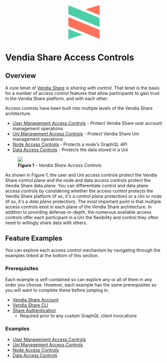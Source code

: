 <p align="center">
  <a href="https://vendia.net/">
    <img src="https://raw.githubusercontent.com/vendia/examples/main/vendia-logo.png" alt="vendia logo" width="100px">
  </a>
</p>

# Vendia Share Access Controls

## Overview
A core tenet of [Vendia Share](https://www.vendia.net/product) is _sharing with control_.  That tenet is the basis for a number of access control features that allow participants to gain trust in the Vendia Share platform, and with each other.

Access controls have been built into multiple levels of the Vendia Share architecture.

* [User Management Access Controls](https://www.vendia.net/docs/share/rbac#user-actions) - Protect Vendia Share user account management operations
* [Uni Management Access Controls](https://www.vendia.net/docs/share/rbac#uni-actions) - Protect Vendia Share Uni management operations
* [Node Access Controls](https://www.vendia.net/docs/share/node-access-control) - Protects a node's GraphQL API
* [Data Access Controls](https://www.vendia.net/docs/share/fine-grained-data-permissions) - Protects the data stored in a Uni

<figure>
    <img src="https://user-images.githubusercontent.com/85032783/151488928-76a5b185-329e-424a-af46-17a397868716.png" />
    <figcaption ><b>Figure 1</b> - <i>Vendia Share Access Controls</i></figcaption>
</figure>

As shown in Figure 1, the user and Uni access controls protect the Vendia Share control plane and the node and data access controls protect the Vendia Share data plane.  You can differentiate control and data plane access controls by considering whether the access control protects the Vendia Share platform (if so, it's a _control plane_ protection) or a Uni or node (if so, it's a _data plane_ protection).  The most important point is that multiple access controls exist in each plane of the Vendia Share architecture.  In addition to providing defense-in-depth, the numerous available access controls offer each participant in a Uni the flexibility and control they often need to willingly share data with others.

## Feature Examples
You can explore each access control mechanism by navigating through the examples linked at the bottom of this section.

### Prerequisites
Each example is self-contained so can explore any or all of them in any order you choose.  However, each example has the same prerequisites so you will want to complete these before jumping in.

* [Vendia Share Account](https://share.vendia.net/)
* [Vendia Share CLI](https://vendia.net/docs/share/cli)
* [Share Authentication](share-auth/README.md)
    * Required prior to any custom GraphQL client invocations

### Examples
* [User Management Access Controls](user-access-controls/README.md)
* [Uni Management Access Controls](uni-access-controls/README.md)
* [Node Access Controls](node-access-controls/README.md)
* [Data Access Controls](data-access-controls/README.md)